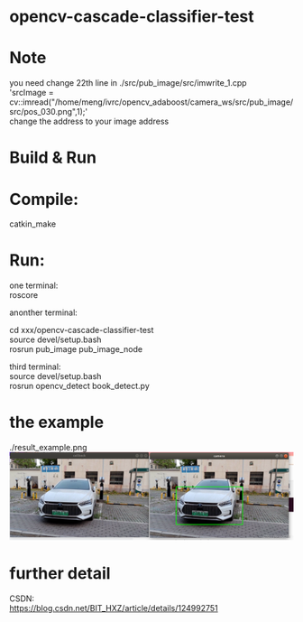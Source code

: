 # opencv-cascade-classifier-test

# Note

you need change 22th line in ./src/pub_image/src/imwrite_1.cpp   
'srcImage = cv::imread("/home/meng/ivrc/opencv_adaboost/camera_ws/src/pub_image/src/pos_030.png",1);'  
change the address to your image address  

# Build & Run

# Compile:

catkin_make

# Run:

one terminal:  
roscore  

anonther terminal:  

cd  xxx/opencv-cascade-classifier-test  
source devel/setup.bash  
rosrun pub_image pub_image_node  

third terminal:  
source devel/setup.bash  
rosrun opencv_detect book_detect.py  

# the example 
./result_example.png  
![Alt](./result_example.png)


# further detail 
CSDN:  
https://blog.csdn.net/BIT_HXZ/article/details/124992751  
